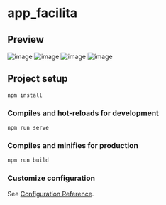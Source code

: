 # app_facilita

## Preview

![image](https://user-images.githubusercontent.com/54703843/131261324-2a3842f2-13cc-4fb0-8293-b5a78d4a9d15.png)
![image](https://user-images.githubusercontent.com/54703843/131261337-7dff8dd1-b24c-4417-a631-ff50ffca1d3e.png)
![image](https://user-images.githubusercontent.com/54703843/131261412-25dc244e-a866-4eaf-af12-0323ef3c473f.png)
![image](https://user-images.githubusercontent.com/54703843/131261387-7b2b5f98-044e-4d4d-a826-55acbdfdcb5d.png)



## Project setup
```
npm install
```

### Compiles and hot-reloads for development
```
npm run serve
```

### Compiles and minifies for production
```
npm run build
```

### Customize configuration
See [Configuration Reference](https://cli.vuejs.org/config/).
